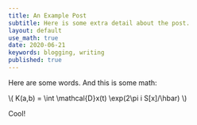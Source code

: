 ```yaml
---
title: An Example Post
subtitle: Here is some extra detail about the post.
layout: default
use_math: true
date: 2020-06-21
keywords: blogging, writing
published: true
---
```


Here are some words. And this is some math:

\\(
K(a,b) = \int \mathcal{D}x(t) \exp(2\pi i S[x]/\hbar)
\\)

Cool!
